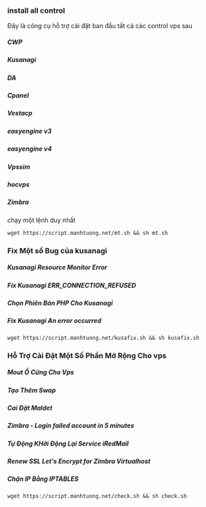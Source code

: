###  install all control
Đây là công cụ hỗ trợ cài đặt ban đầu tất cả các control vps sau
##### CWP
##### Kusanagi
##### DA
##### Cpanel
##### Vestacp
##### easyengine v3
##### easyengine v4
##### Vpssim
##### hocvps
##### Zimbra
chạy một lệnh duy nhất

```
wget https://script.manhtuong.net/mt.sh && sh mt.sh
```

### Fix Một số Bug của kusanagi
##### Kusanagi Resource Monitor Error
##### Fix Kusanagi ERR_CONNECTION_REFUSED
##### Chọn Phiên Bản PHP Cho Kusanagi
##### Fix Kusanagi An error occurred

``` wget https://script.manhtuong.net/kusafix.sh && sh kusafix.sh ```

### Hỗ Trợ Cài Đặt Một Số Phần Mở Rộng Cho vps

##### Mout Ổ Cứng Cho Vps
##### Tạo Thêm Swap
##### Cai Đặt Maldet
##### Zimbra - Login failed account in 5 minutes
##### Tự Động KHởi Động Lại Service iRedMail
##### Renew SSL Let's Encrypt for Zimbra Virtualhost
##### Chặn IP Bằng IPTABLES


```
wget https://script.manhtuong.net/check.sh && sh check.sh
```
